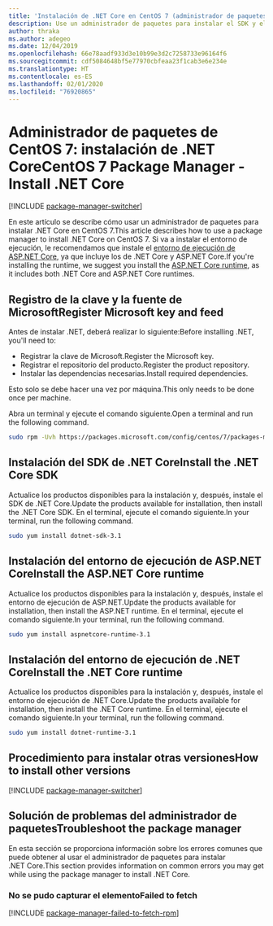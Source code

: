 ```yaml
---
title: 'Instalación de .NET Core en CentOS 7 (administrador de paquetes): .NET Core'
description: Use un administrador de paquetes para instalar el SDK y el entorno de ejecución de .NET Core en CentOS 7.
author: thraka
ms.author: adegeo
ms.date: 12/04/2019
ms.openlocfilehash: 66e78aadf933d3e10b99e3d2c7258733e96164f6
ms.sourcegitcommit: cdf5084648bf5e77970cbfeaa23f1cab3e6e234e
ms.translationtype: HT
ms.contentlocale: es-ES
ms.lasthandoff: 02/01/2020
ms.locfileid: "76920865"
---
```

# <a name="centos-7-package-manager---install-net-core"></a><span data-ttu-id="f1afd-103">Administrador de paquetes de CentOS 7: instalación de .NET Core</span><span class="sxs-lookup"><span data-stu-id="f1afd-103">CentOS 7 Package Manager - Install .NET Core</span></span>

[!INCLUDE [package-manager-switcher](./includes/package-manager-switcher.md)]

<span data-ttu-id="f1afd-104">En este artículo se describe cómo usar un administrador de paquetes para instalar .NET Core en CentOS 7.</span><span class="sxs-lookup"><span data-stu-id="f1afd-104">This article describes how to use a package manager to install .NET Core on CentOS 7.</span></span> <span data-ttu-id="f1afd-105">Si va a instalar el entorno de ejecución, le recomendamos que instale el [entorno de ejecución de ASP.NET Core](#install-the-aspnet-core-runtime), ya que incluye los de .NET Core y ASP.NET Core.</span><span class="sxs-lookup"><span data-stu-id="f1afd-105">If you're installing the runtime, we suggest you install the [ASP.NET Core runtime](#install-the-aspnet-core-runtime), as it includes both .NET Core and ASP.NET Core runtimes.</span></span>

## <a name="register-microsoft-key-and-feed"></a><span data-ttu-id="f1afd-106">Registro de la clave y la fuente de Microsoft</span><span class="sxs-lookup"><span data-stu-id="f1afd-106">Register Microsoft key and feed</span></span>

<span data-ttu-id="f1afd-107">Antes de instalar .NET, deberá realizar lo siguiente:</span><span class="sxs-lookup"><span data-stu-id="f1afd-107">Before installing .NET, you'll need to:</span></span>

- <span data-ttu-id="f1afd-108">Registrar la clave de Microsoft.</span><span class="sxs-lookup"><span data-stu-id="f1afd-108">Register the Microsoft key.</span></span>
- <span data-ttu-id="f1afd-109">Registrar el repositorio del producto.</span><span class="sxs-lookup"><span data-stu-id="f1afd-109">Register the product repository.</span></span>
- <span data-ttu-id="f1afd-110">Instalar las dependencias necesarias.</span><span class="sxs-lookup"><span data-stu-id="f1afd-110">Install required dependencies.</span></span>

<span data-ttu-id="f1afd-111">Esto solo se debe hacer una vez por máquina.</span><span class="sxs-lookup"><span data-stu-id="f1afd-111">This only needs to be done once per machine.</span></span>

<span data-ttu-id="f1afd-112">Abra un terminal y ejecute el comando siguiente.</span><span class="sxs-lookup"><span data-stu-id="f1afd-112">Open a terminal and run the following command.</span></span>

```bash
sudo rpm -Uvh https://packages.microsoft.com/config/centos/7/packages-microsoft-prod.rpm
```

## <a name="install-the-net-core-sdk"></a><span data-ttu-id="f1afd-113">Instalación del SDK de .NET Core</span><span class="sxs-lookup"><span data-stu-id="f1afd-113">Install the .NET Core SDK</span></span>

<span data-ttu-id="f1afd-114">Actualice los productos disponibles para la instalación y, después, instale el SDK de .NET Core.</span><span class="sxs-lookup"><span data-stu-id="f1afd-114">Update the products available for installation, then install the .NET Core SDK.</span></span> <span data-ttu-id="f1afd-115">En el terminal, ejecute el comando siguiente.</span><span class="sxs-lookup"><span data-stu-id="f1afd-115">In your terminal, run the following command.</span></span>

```bash
sudo yum install dotnet-sdk-3.1
```

## <a name="install-the-aspnet-core-runtime"></a><span data-ttu-id="f1afd-116">Instalación del entorno de ejecución de ASP.NET Core</span><span class="sxs-lookup"><span data-stu-id="f1afd-116">Install the ASP.NET Core runtime</span></span>

<span data-ttu-id="f1afd-117">Actualice los productos disponibles para la instalación y, después, instale el entorno de ejecución de ASP.NET.</span><span class="sxs-lookup"><span data-stu-id="f1afd-117">Update the products available for installation, then install the ASP.NET runtime.</span></span> <span data-ttu-id="f1afd-118">En el terminal, ejecute el comando siguiente.</span><span class="sxs-lookup"><span data-stu-id="f1afd-118">In your terminal, run the following command.</span></span>

```bash
sudo yum install aspnetcore-runtime-3.1
```

## <a name="install-the-net-core-runtime"></a><span data-ttu-id="f1afd-119">Instalación del entorno de ejecución de .NET Core</span><span class="sxs-lookup"><span data-stu-id="f1afd-119">Install the .NET Core runtime</span></span>

<span data-ttu-id="f1afd-120">Actualice los productos disponibles para la instalación y, después, instale el entorno de ejecución de .NET Core.</span><span class="sxs-lookup"><span data-stu-id="f1afd-120">Update the products available for installation, then install the .NET Core runtime.</span></span> <span data-ttu-id="f1afd-121">En el terminal, ejecute el comando siguiente.</span><span class="sxs-lookup"><span data-stu-id="f1afd-121">In your terminal, run the following command.</span></span>

```bash
sudo yum install dotnet-runtime-3.1
```

## <a name="how-to-install-other-versions"></a><span data-ttu-id="f1afd-122">Procedimiento para instalar otras versiones</span><span class="sxs-lookup"><span data-stu-id="f1afd-122">How to install other versions</span></span>

[!INCLUDE [package-manager-switcher](./includes/package-manager-heading-hack-pkgname.md)]

## <a name="troubleshoot-the-package-manager"></a><span data-ttu-id="f1afd-123">Solución de problemas del administrador de paquetes</span><span class="sxs-lookup"><span data-stu-id="f1afd-123">Troubleshoot the package manager</span></span>

<span data-ttu-id="f1afd-124">En esta sección se proporciona información sobre los errores comunes que puede obtener al usar el administrador de paquetes para instalar .NET Core.</span><span class="sxs-lookup"><span data-stu-id="f1afd-124">This section provides information on common errors you may get while using the package manager to install .NET Core.</span></span>

### <a name="failed-to-fetch"></a><span data-ttu-id="f1afd-125">No se pudo capturar el elemento</span><span class="sxs-lookup"><span data-stu-id="f1afd-125">Failed to fetch</span></span>

[!INCLUDE [package-manager-failed-to-fetch-rpm](includes/package-manager-failed-to-fetch-rpm.md)]
